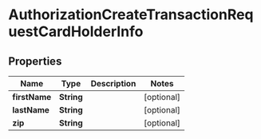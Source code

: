 

# AuthorizationCreateTransactionRequestCardHolderInfo


## Properties

| Name | Type | Description | Notes |
|------------ | ------------- | ------------- | -------------|
|**firstName** | **String** |  |  [optional] |
|**lastName** | **String** |  |  [optional] |
|**zip** | **String** |  |  [optional] |



